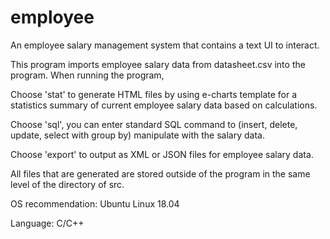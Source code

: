 # employee
An employee salary management system that contains a text UI to interact.

This program imports employee salary data from datasheet.csv into the program.
When running the program, 

Choose 'stat' to generate HTML files by using e-charts template for a statistics summary of current employee salary data based on calculations.

Choose 'sql', you can enter standard SQL command to (insert, delete, update, select with group by) manipulate with the salary data.

Choose 'export' to output as XML or JSON files for employee salary data.

All files that are generated are stored outside of the program in the same level of the directory of src.

OS recommendation:
Ubuntu Linux 18.04

Language: C/C++
